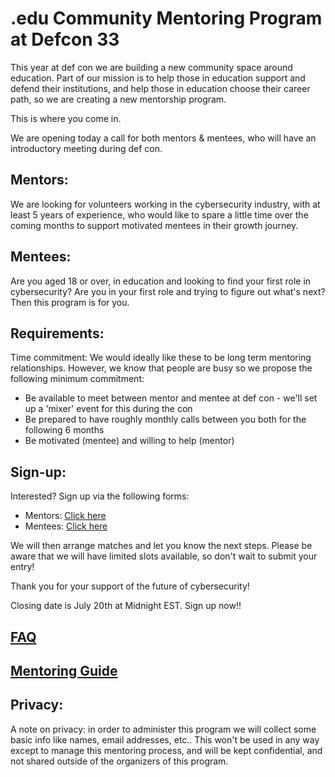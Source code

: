 # .edu Community Mentoring Program at Defcon 33

This year at def con we are building a new community space around education. Part of our mission is to help those in education support and defend their institutions, and help those in education choose their career path, so we are creating a new mentorship program.

This is where you come in.

We are opening today a call for both mentors & mentees, who will have an introductory meeting during def con.

## Mentors: 
We are looking for volunteers working in the cybersecurity industry, with at least 5 years of experience, who would like to spare a little time over the coming months to support motivated mentees in their growth journey.

## Mentees: 
Are you aged 18 or over, in education and looking to find your first role in cybersecurity? Are you in your first role and trying to figure out what's next? Then this program is for you.

## Requirements:
Time commitment: We would ideally like these to be long term mentoring relationships. However, we know that people are busy so we propose the following minimum commitment:
- Be available to meet between mentor and mentee at def con - we'll set up a 'mixer' event for this during the con
- Be prepared to have roughly monthly calls between you both for the following 6 months
- Be motivated (mentee) and willing to help (mentor)

## Sign-up:
Interested? Sign up via the following forms:
- Mentors: [Click here](https://forms.gle/L9UnWrXcYpykv1rLA)
- Mentees: [Click here](https://forms.gle/XtHtbt4UX1AVRoL79)

We will then arrange matches and let you know the next steps. Please be aware that we will have limited slots available, so don't wait to submit your entry!

Thank you for your support of the future of cybersecurity!


Closing date is July 20th at Midnight EST. Sign up now!!

## [FAQ](./FAQ.html)

## [Mentoring Guide](./guide.html)

## Privacy:
A note on privacy: in order to administer this program we will collect some basic info like names, email addresses, etc.. This won't be used in any way except to manage this mentoring process, and will be kept confidential, and not shared outside of the organizers of this program. 

